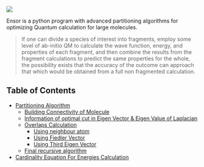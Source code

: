 ![](https://ojas-singh.github.io/xxz.png)

Ensor is a python program with advanced partitioning algorithms for optimizing Quantum calculation for large molecules.
> If one can divide a species of interest into fragments, employ some level of ab-initio QM to calculate the wave function, energy, and properties of each fragment, and then combine the results from the fragment calculations to predict the same properties for the whole, the possibility exists that the accuracy of the outcome can approach that which would be obtained from a full non fragmented calculation.

## Table of Contents

* [Partitioning Algorithm](#partitioning-algorithm)
	* [Building Connectivity of Molecule](#build-con-matrix)
	* [Information of optimal cut in Eigen Vector & Eigen Value of Laplacian](#laplacian)
	* [Overlaps Calculation](#overlap)
		* [Using neighbour atom](#neighbour)
		* [Using Fiedler Vector](#fiedler)
		* [Using Third Eigen Vector](#thirdeigh)
	* [Final recursive algorithm](#algorithm)
* [Cardinality Equation For Energies Calculation](#equation)
